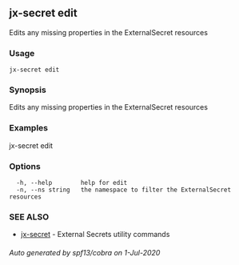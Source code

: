 ## jx-secret edit

Edits any missing properties in the ExternalSecret resources

### Usage

```
jx-secret edit
```

### Synopsis

Edits any missing properties in the ExternalSecret resources

### Examples

  jx-secret edit

### Options

```
  -h, --help        help for edit
  -n, --ns string   the namespace to filter the ExternalSecret resources
```

### SEE ALSO

* [jx-secret](jx-secret.md)	 - External Secrets utility commands

###### Auto generated by spf13/cobra on 1-Jul-2020
